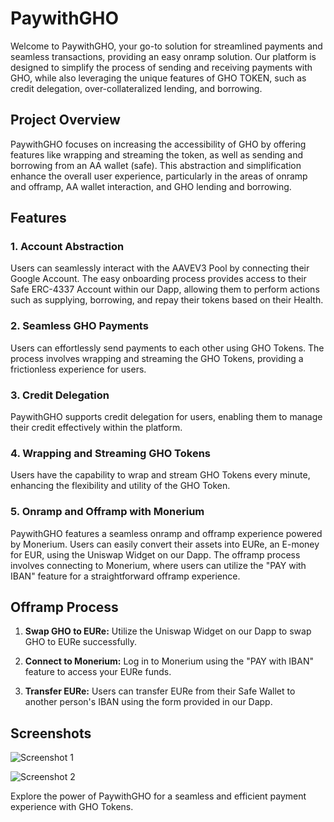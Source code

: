 # PaywithGHO

Welcome to PaywithGHO, your go-to solution for streamlined payments and seamless transactions, providing an easy onramp solution. Our platform is designed to simplify the process of sending and receiving payments with GHO, while also leveraging the unique features of GHO TOKEN, such as credit delegation, over-collateralized lending, and borrowing.

## Project Overview

PaywithGHO focuses on increasing the accessibility of GHO by offering features like wrapping and streaming the token, as well as sending and borrowing from an AA wallet (safe). This abstraction and simplification enhance the overall user experience, particularly in the areas of onramp and offramp, AA wallet interaction, and GHO lending and borrowing.

## Features

### 1. Account Abstraction

Users can seamlessly interact with the AAVEV3 Pool by connecting their Google Account. The easy onboarding process provides access to their Safe ERC-4337 Account within our Dapp, allowing them to perform actions such as supplying, borrowing, and repay their tokens based on their Health.

### 2. Seamless GHO Payments

Users can effortlessly send payments to each other using GHO Tokens. The process involves wrapping and streaming the GHO Tokens, providing a frictionless experience for users.

### 3. Credit Delegation

PaywithGHO supports credit delegation for users, enabling them to manage their credit effectively within the platform.

### 4. Wrapping and Streaming GHO Tokens

Users have the capability to wrap and stream GHO Tokens every minute, enhancing the flexibility and utility of the GHO Token.

### 5. Onramp and Offramp with Monerium

PaywithGHO features a seamless onramp and offramp experience powered by Monerium. Users can easily convert their assets into EURe, an E-money for EUR, using the Uniswap Widget on our Dapp. The offramp process involves connecting to Monerium, where users can utilize the "PAY with IBAN" feature for a straightforward offramp experience.

## Offramp Process

1. **Swap GHO to EURe:** Utilize the Uniswap Widget on our Dapp to swap GHO to EURe successfully.
   
2. **Connect to Monerium:** Log in to Monerium using the "PAY with IBAN" feature to access your EURe funds.

3. **Transfer EURe:** Users can transfer EURe from their Safe Wallet to another person's IBAN using the form provided in our Dapp.

## Screenshots

![Screenshot 1](https://github.com/kamalbuilds/PaywithGHO/assets/77395788/6ebca38e-de20-4917-9fcb-936b134c38da)

![Screenshot 2](https://github.com/kamalbuilds/PaywithGHO/assets/77395788/7d3e6366-4f20-4994-b1f0-d3c392e459ac)

Explore the power of PaywithGHO for a seamless and efficient payment experience with GHO Tokens.
